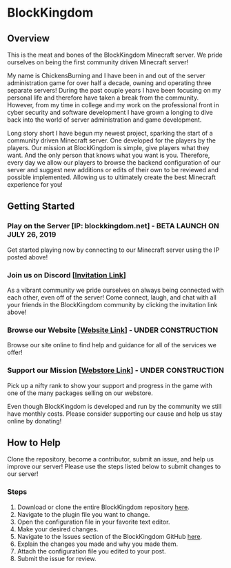 
# BlockKingdom
## Overview
This is the meat and bones of the BlockKingdom Minecraft server. We pride ourselves on being the first community driven Minecraft server!

My name is ChickensBurning and I have been in and out of the server administration game for over half a decade, owning and operating three separate servers! During the past couple years I have been focusing on my personal life and therefore have taken a break from the community. However, from my time in college and my work on the professional front in cyber security and software development I have grown a longing to dive back into the world of server administration and game development.

Long story short I have begun my newest project, sparking the start of a community driven Minecraft server. One developed for the players by the players. Our mission at BlockKingdom is simple, give players what they want. And the only person that knows what you want is you. Therefore, every day we allow our players to browse the backend configuration of our server and suggest new additions or edits of their own to be reviewed and possible implemented. Allowing us to ultimately create the best Minecraft experience for you!

## Getting Started
### Play on the Server [IP: blockkingdom.net] - BETA LAUNCH ON JULY 26, 2019
Get started playing now by connecting to our Minecraft server using the IP posted above!

### Join us on Discord [[Invitation Link](https://discord.gg/rRYjyha)]
As a vibrant community we pride ourselves on always being connected with each other, even off of the server! Come connect, laugh, and chat with all your friends in the BlockKingdom community by clicking the invitation link above!

### Browse our Website [[Website Link](www.blockkingdom.net)] - UNDER CONSTRUCTION
Browse our site online to find help and guidance for all of the services we offer!

### Support our Mission [[Webstore Link](www.blockkingdom.buycraft.net)] - UNDER CONSTRUCTION
Pick up a nifty rank to show your support and progress in the game with one of the many packages selling on our webstore.

Even though BlockKingdom is developed and run by the community we still have monthly costs. Please consider supporting our cause and help us stay online by donating!

## How to Help
Clone the repository, become a contributor, submit an issue, and help us improve our server! Please use the steps listed below to submit changes to our server!

### Steps
1. Download or clone the entire BlockKingdom repository [here](https://github.com/ChickensBurning/BlockKingdom/archive/master.zip).
2. Navigate to the plugin file you want to change.
3. Open the configuration file in your favorite text editor.
4. Make your desired changes.
5. Navigate to the Issues section of the BlockKingdom GitHub [here](https://github.com/ChickensBurning/BlockKingdom/issues).
6. Explain the changes you made and why you made them.
7. Attach the configuration file you edited to your post.
8. Submit the issue for review.
